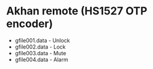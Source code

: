 # Akhan remote (HS1527 OTP encoder)

- gfile001.data - Unlock
- gfile002.data - Lock
- gfile003.data - Mute
- gfile004.data - Alarm

